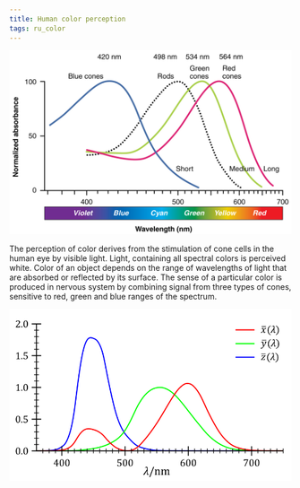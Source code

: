 ```yaml
---
title: Human color perception
tags: ru_color
---
```


<img src="./color-sensitivity.jpg">

The perception of color derives from the stimulation of cone cells in the human eye by visible light. Light, containing all spectral colors is perceived white. Color of an object depends on the range of wavelengths of light that are absorbed or reflected by its surface. The sense of a particular color is produced in nervous system by combining signal from three types of cones, sensitive to red, green and blue ranges of the spectrum.

<img src="./cie-1931.svg">